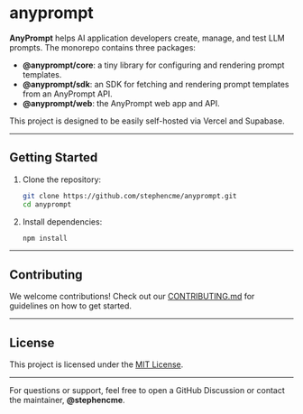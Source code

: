 # anyprompt

**AnyPrompt** helps AI application developers create, manage, and test LLM prompts. The monorepo contains three packages:

- **@anyprompt/core**: a tiny library for configuring and rendering prompt templates.
- **@anyprompt/sdk**: an SDK for fetching and rendering prompt templates from an AnyPrompt API.
- **@anyprompt/web**: the AnyPrompt web app and API.

This project is designed to be easily self-hosted via Vercel and Supabase.

---

## Getting Started

1. Clone the repository:
   ```bash
   git clone https://github.com/stephencme/anyprompt.git
   cd anyprompt
   ```
2. Install dependencies:
   ```bash
   npm install
   ```

---

## Contributing

We welcome contributions! Check out our [CONTRIBUTING.md](./CONTRIBUTING.md) for guidelines on how to get started.

---

## License

This project is licensed under the [MIT License](./LICENSE).

---

For questions or support, feel free to open a GitHub Discussion or contact the maintainer, **@stephencme**.
